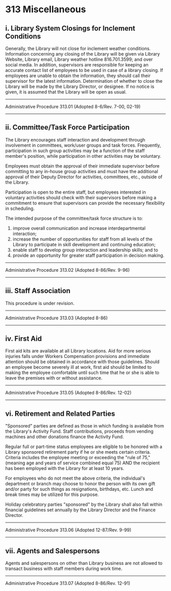 # 313 Miscellaneous

## i. Library System Closings for Inclement Conditions

Generally, the Library will not close for inclement weather conditions. Information concerning any closing of the Library will be given via Library Website, Library email, Library weather hotline 816.701.3599; and over social media. In addition, supervisors are responsible for keeping an accurate contact list of employees to be used in case of a library closing. If employees are unable to obtain the information, they should call their supervisor for the latest information. Determination of whether to close the Library will be made by the Library Director, or designee. If no notice is given, it is assumed that the Library will be open as usual.

---

Administrative Procedure 313.01 (Adopted 8-6/Rev. 7-00, 02-19)

---

## ii. Committee/Task Force Participation

The Library encourages staff interaction and development through involvement in committees, work/user groups and task forces. Frequently, participation in such group activities may be a function of the staff member's position, while participation in other activities may be voluntary.

Employees must obtain the approval of their immediate supervisor before committing to any in-house group activities and must have the additional approval of their Deputy Director for activities, committees, etc., outside of the Library.

Participation is open to the entire staff, but employees interested in voluntary activities should check with their supervisors before making a commitment to ensure that supervisors can provide the necessary flexibility in scheduling.

The intended purpose of the committee/task force structure is to:

1. improve overall communication and increase interdepartmental interaction;
2. increase the number of opportunities for staff from all levels of the Library to participate in skill development and continuing education;
3. enable staff to develop group interaction and leadership skills; and to
4. provide an opportunity for greater staff participation in decision making.

---

Administrative Procedure 313.02 (Adopted 8-86/Rev. 9-96)

---

## iii. Staff Association

This procedure is under revision.

---

Administrative Procedure 313.03 (Adopted 8-86)

---

## iv. First Aid

First aid kits are available at all Library locations. Aid for more serious injuries falls under Workers Compensation provisions and immediate attention should be obtained in accordance with those guidelines. Should an employee become severely ill at work, first aid should be limited to making the employee comfortable until such time that he or she is able to leave the premises with or without assistance.

---

Administrative Procedure 313.05 (Adopted 8-86/Rev. 12-02)

---

## vi. Retirement and Related Parties

"Sponsored" parties are defined as those in which funding is available from the Library's Activity Fund. Staff contributions, proceeds from vending machines and other donations finance the Activity Fund.

Regular full or part-time status employees are eligible to be honored with a Library sponsored retirement party if he or she meets certain criteria. Criteria includes the employee meeting or exceeding the "rule of 75," (meaning age and years of service combined equal 75) AND the recipient has been employed with the Library for at least 10 years.

For employees who do not meet the above criteria, the individual's department or branch may choose to honor the person with its own gift and/or party for such things as resignations, birthdays, etc. Lunch and break times may be utilized for this purpose.

Holiday celebratory parties "sponsored" by the Library shall also fall within financial guidelines set annually by the Library Director and the Finance Director.

---

Administrative Procedure 313.06 (Adopted 12-87/Rev. 9-99)

---

## vii. Agents and Salespersons

Agents and salespersons on other than Library business are not allowed to transact business with staff members during work time.

---

Administrative Procedure 313.07 (Adopted 8-86/Rev. 12-91)
